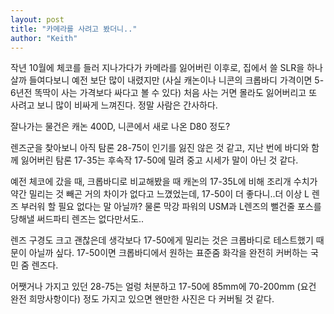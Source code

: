 ```yaml
---
layout: post
title: "카메라를 사려고 봤더니.."
author: "Keith"
---
```


작년 10월에 체코를 들러 지나가다가 카메라를 잃어버린 이후로, 집에서 쓸 SLR을 하나 살까 들여다보니 예전 보단 많이 내렸지만 (사실 캐논이나 니콘의 크롭바디 가격이면 5-6년전 똑딱이 사는 가격보다 싸다고 볼 수 있다) 처음 사는 거면 몰라도 잃어버리고 또 사려고 보니 많이 비싸게 느껴진다. 정말 사람은 간사하다.

잘나가는 물건은 캐논 400D, 니콘에서 새로 나온 D80 정도?

렌즈군을 찾아보니 아직 탐론 28-75이 인기를 잃진 않은 것 같고, 지난 번에 바디와 함께 잃어버린 탐론 17-35는 후속작 17-50에 밀려 중고 시세가 말이 아닌 것 같다. 

예전 체코에 갔을 때, 크롭바디로 비교해봤을 때 캐논의 17-35L에 비해 조리개 수치가 약간 밀리는 것 빼곤 거의 차이가 없다고 느꼈었는데, 17-50이 더 좋다니..더 이상 L 렌즈 부러워 할 필요 없다는 말 아닐까? 물론 막강 파워의 USM과 L렌즈의 뻘건줄 포스를 당해낼 써드파티 렌즈는 없다만서도..

렌즈 구경도 크고 괜찮은데 생각보다 17-50에게 밀리는 것은 크롭바디로 테스트했기 때문이 아닐까 싶다. 17-50이면 크롭바디에서 원하는 표준줌 화각을 완전히 커버하는 국민 줌 렌즈다.

어쨋거나 가지고 있던 28-75는 얼렁 처분하고 17-50에 85mm에 70-200mm (요건 완전 희망사항이다) 정도 가지고 있으면 왠만한 사진은 다 커버될 것 같다.


